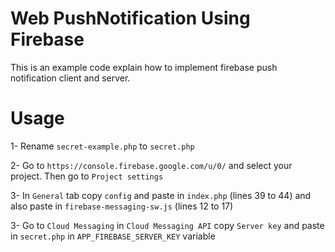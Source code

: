 # Web PushNotification Using Firebase
This is an example code explain how to implement firebase push notification client and server.

# Usage
1- Rename `secret-example.php` to `secret.php`

2- Go to `https://console.firebase.google.com/u/0/` and select your project. Then go to `Project settings`

3- In `General` tab copy `config` and paste in `index.php` (lines 39 to 44) and also paste in `firebase-messaging-sw.js` (lines 12 to 17)

3- Go to `Cloud Messaging` in `Cloud Messaging API` copy `Server key` and paste in `secret.php` in `APP_FIREBASE_SERVER_KEY` variable
